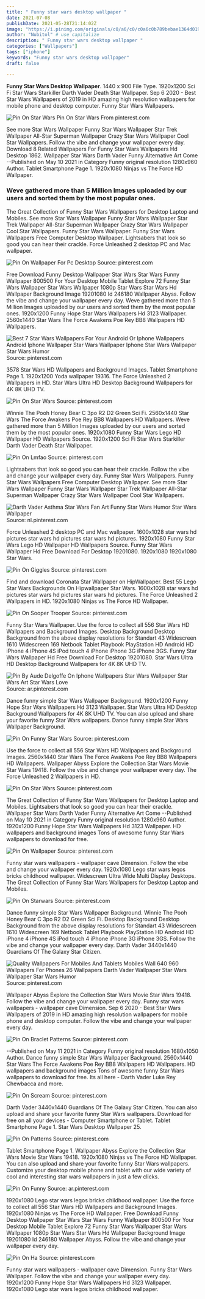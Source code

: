 ```yaml
---
title: " Funny star wars desktop wallpaper "
date: 2021-07-08
publishDate: 2021-05-28T21:14:02Z
image: "https://i.pinimg.com/originals/c0/a6/c0/c0a6c0b789bebae1364d0191b36e58be.jpg"
author: "Nubitol" # use capitalize
description: " Funny star wars desktop wallpaper "
categories: ["Wallpapers"]
tags: ["iphone"]
keywords: "Funny star wars desktop wallpaper"
draft: false

---
```



**Funny Star Wars Desktop Wallpaper**. 1440 x 900 File Type. 1920x1200 Sci Fi Star Wars Starkiller Darth Vader Death Star Wallpaper. Sep 6 2020 - Best Star Wars Wallpapers of 2019 in HD amazing high resolution wallpapers for mobile phone and desktop computer. Funny Star Wars Wallpapers.

![Pin On Star Wars](https://i.pinimg.com/originals/d3/27/05/d3270527ab3eaf040457c9f9dec1cad8.jpg "Pin On Star Wars")
Pin On Star Wars From pinterest.com


See more Star Wars Wallpaper Funny Star Wars Wallpaper Star Trek Wallpaper All-Star Superman Wallpaper Crazy Star Wars Wallpaper Cool Star Wallpapers. Follow the vibe and change your wallpaper every day. Download 8 Related Wallpapers For Funny Star Wars Wallpapers Hd Desktop 1862. Wallpaper Star Wars Darth Vader Funny Alternative Art Come --Published on May 10 2021 in Category Funny original resolution 1280x960 Author. Tablet Smartphone Page 1. 1920x1080 Ninjas vs The Force HD Wallpaper.

### Weve gathered more than 5 Million Images uploaded by our users and sorted them by the most popular ones.

The Great Collection of Funny Star Wars Wallpapers for Desktop Laptop and Mobiles. See more Star Wars Wallpaper Funny Star Wars Wallpaper Star Trek Wallpaper All-Star Superman Wallpaper Crazy Star Wars Wallpaper Cool Star Wallpapers. Funny Star Wars Wallpaper. Funny Star Wars Wallpapers Free Computer Desktop Wallpaper. Lightsabers that look so good you can hear their crackle. Force Unleashed 2 desktop PC and Mac wallpaper.


![Pin On Wallpaper For Pc Desktop](https://i.pinimg.com/originals/c4/13/46/c41346437990fb30a73565ae80f7ab3d.jpg "Pin On Wallpaper For Pc Desktop")
Source: pinterest.com

Free Download Funny Desktop Wallpaper Star Wars Star Wars Funny Wallpaper 800500 For Your Desktop Mobile Tablet Explore 72 Funny Star Wars Wallpaper Star Wars Wallpaper 1080p Star Wars Star Wars Hd Wallpaper Background Image 19201080 Id 246180 Wallpaper Abyss. Follow the vibe and change your wallpaper every day. Weve gathered more than 5 Million Images uploaded by our users and sorted them by the most popular ones. 1920x1200 Funny Hope Star Wars Wallpapers Hd 3123 Wallpaper. 2560x1440 Star Wars The Force Awakens Poe Rey BB8 Wallpapers HD Wallpapers.

![Best 7 Star Wars Wallpapers For Your Android Or Iphone Wallpapers Android Iphone Wallpaper Star Wars Wallpaper Iphone Star Wars Wallpaper Star Wars Humor](https://i.pinimg.com/originals/45/a4/3d/45a43df928462f018f2f4c29a7096256.jpg "Best 7 Star Wars Wallpapers For Your Android Or Iphone Wallpapers Android Iphone Wallpaper Star Wars Wallpaper Iphone Star Wars Wallpaper Star Wars Humor")
Source: pinterest.com

3578 Star Wars HD Wallpapers and Background Images. Tablet Smartphone Page 1. 1920x1200 Yoda wallpaper 19316. The Force Unleashed 2 Wallpapers in HD. Star Wars Ultra HD Desktop Background Wallpapers for 4K 8K UHD TV.

![Pin On Star Wars](https://i.pinimg.com/originals/d3/27/05/d3270527ab3eaf040457c9f9dec1cad8.jpg "Pin On Star Wars")
Source: pinterest.com

Winnie The Pooh Honey Bear C 3po R2 D2 Green Sci Fi. 2560x1440 Star Wars The Force Awakens Poe Rey BB8 Wallpapers HD Wallpapers. Weve gathered more than 5 Million Images uploaded by our users and sorted them by the most popular ones. 1920x1080 Funny Star Wars Lego HD Wallpaper HD Wallpapers Source. 1920x1200 Sci Fi Star Wars Starkiller Darth Vader Death Star Wallpaper.

![Pin On Lmfao](https://i.pinimg.com/originals/32/e6/f7/32e6f7af26f54bf241b9fb6009044a24.jpg "Pin On Lmfao")
Source: pinterest.com

Lightsabers that look so good you can hear their crackle. Follow the vibe and change your wallpaper every day. Funny Star Wars Wallpapers. Funny Star Wars Wallpapers Free Computer Desktop Wallpaper. See more Star Wars Wallpaper Funny Star Wars Wallpaper Star Trek Wallpaper All-Star Superman Wallpaper Crazy Star Wars Wallpaper Cool Star Wallpapers.

![Darth Vader Asthma Star Wars Fan Art Funny Star Wars Humor Star Wars Wallpaper](https://i.pinimg.com/originals/87/15/41/871541c95d70438ede85389b8889d9a4.jpg "Darth Vader Asthma Star Wars Fan Art Funny Star Wars Humor Star Wars Wallpaper")
Source: nl.pinterest.com

Force Unleashed 2 desktop PC and Mac wallpaper. 1600x1028 star wars hd pictures star wars hd pictures star wars hd pictures. 1920x1080 Funny Star Wars Lego HD Wallpaper HD Wallpapers Source. Funny Star Wars Wallpaper Hd Free Download For Desktop 19201080. 1920x1080 1920x1080 Star Wars.

![Pin On Giggles](https://i.pinimg.com/originals/e2/db/f0/e2dbf03c2a8d3d5dc2ddb611a400ddb4.jpg "Pin On Giggles")
Source: pinterest.com

Find and download Coronata Star Wallpaper on HipWallpaper. Best 55 Lego Star Wars Backgrounds On Hipwallpaper Star Wars. 1600x1028 star wars hd pictures star wars hd pictures star wars hd pictures. The Force Unleashed 2 Wallpapers in HD. 1920x1080 Ninjas vs The Force HD Wallpaper.

![Pin On Sooper Trooper](https://i.pinimg.com/originals/a8/ba/0c/a8ba0c08e3bea0a62dbdbf6811d187f8.jpg "Pin On Sooper Trooper")
Source: pinterest.com

Funny Star Wars Wallpaper. Use the force to collect all 556 Star Wars HD Wallpapers and Background Images. Desktop Background Desktop Background from the above display resolutions for Standart 43 Widescreen 1610 Widescreen 169 Netbook Tablet Playbook PlayStation HD Android HD iPhone 4 iPhone 4S iPod touch 4 iPhone iPhone 3G iPhone 3GS. Funny Star Wars Wallpaper Hd Free Download For Desktop 19201080. Star Wars Ultra HD Desktop Background Wallpapers for 4K 8K UHD TV.

![Pin By Aude Delgoffe On Iphone Wallpapers Star Wars Wallpaper Star Wars Art Star Wars Love](https://i.pinimg.com/originals/a0/1a/8d/a01a8dc62f54f606e47eb2a011aa55e8.jpg "Pin By Aude Delgoffe On Iphone Wallpapers Star Wars Wallpaper Star Wars Art Star Wars Love")
Source: ar.pinterest.com

Dance funny simple Star Wars Wallpaper Background. 1920x1200 Funny Hope Star Wars Wallpapers Hd 3123 Wallpaper. Star Wars Ultra HD Desktop Background Wallpapers for 4K 8K UHD TV. You can also upload and share your favorite funny Star Wars wallpapers. Dance funny simple Star Wars Wallpaper Background.

![Pin On Funny Star Wars](https://i.pinimg.com/originals/f5/1f/8a/f51f8a0636049797504eb88a09a041c5.png "Pin On Funny Star Wars")
Source: pinterest.com

Use the force to collect all 556 Star Wars HD Wallpapers and Background Images. 2560x1440 Star Wars The Force Awakens Poe Rey BB8 Wallpapers HD Wallpapers. Wallpaper Abyss Explore the Collection Star Wars Movie Star Wars 19418. Follow the vibe and change your wallpaper every day. The Force Unleashed 2 Wallpapers in HD.

![Pin On Star Wars](https://i.pinimg.com/originals/0f/7e/7e/0f7e7e90be887f67c30e1caffc0637e6.jpg "Pin On Star Wars")
Source: pinterest.com

The Great Collection of Funny Star Wars Wallpapers for Desktop Laptop and Mobiles. Lightsabers that look so good you can hear their crackle. Wallpaper Star Wars Darth Vader Funny Alternative Art Come --Published on May 10 2021 in Category Funny original resolution 1280x960 Author. 1920x1200 Funny Hope Star Wars Wallpapers Hd 3123 Wallpaper. HD wallpapers and background images Tons of awesome funny Star Wars wallpapers to download for free.

![Pin On Wallpaper](https://i.pinimg.com/originals/a9/a0/25/a9a025c6a0a5b87a49d5d5135c3c1b68.jpg "Pin On Wallpaper")
Source: pinterest.com

Funny star wars wallpapers - wallpaper cave Dimension. Follow the vibe and change your wallpaper every day. 1920x1080 Lego star wars legos bricks childhood wallpaper. Widescreen Ultra Wide Multi Display Desktops. The Great Collection of Funny Star Wars Wallpapers for Desktop Laptop and Mobiles.

![Pin On Starwars](https://i.pinimg.com/originals/8d/31/2f/8d312f9f337e6ab790b72f531e3bea46.jpg "Pin On Starwars")
Source: pinterest.com

Dance funny simple Star Wars Wallpaper Background. Winnie The Pooh Honey Bear C 3po R2 D2 Green Sci Fi. Desktop Background Desktop Background from the above display resolutions for Standart 43 Widescreen 1610 Widescreen 169 Netbook Tablet Playbook PlayStation HD Android HD iPhone 4 iPhone 4S iPod touch 4 iPhone iPhone 3G iPhone 3GS. Follow the vibe and change your wallpaper every day. Darth Vader 3440x1440 Guardians Of The Galaxy Star Citizen.

![Quality Wallpapers For Mobiles And Tablets Mobiles Wall 640 960 Wallpapers For Phones 26 Wallpapers Darth Vader Wallpaper Star Wars Wallpaper Star Wars Humor](https://i.pinimg.com/originals/25/ec/55/25ec557d85d2cc8b8e87e69157ea250c.jpg "Quality Wallpapers For Mobiles And Tablets Mobiles Wall 640 960 Wallpapers For Phones 26 Wallpapers Darth Vader Wallpaper Star Wars Wallpaper Star Wars Humor")
Source: pinterest.com

Wallpaper Abyss Explore the Collection Star Wars Movie Star Wars 19418. Follow the vibe and change your wallpaper every day. Funny star wars wallpapers - wallpaper cave Dimension. Sep 6 2020 - Best Star Wars Wallpapers of 2019 in HD amazing high resolution wallpapers for mobile phone and desktop computer. Follow the vibe and change your wallpaper every day.

![Pin On Braclet Patterns](https://i.pinimg.com/originals/70/51/7a/70517ad14185d7dc1efb8aaa403bf2d5.jpg "Pin On Braclet Patterns")
Source: pinterest.com

--Published on May 11 2021 in Category Funny original resolution 1680x1050 Author. Dance funny simple Star Wars Wallpaper Background. 2560x1440 Star Wars The Force Awakens Poe Rey BB8 Wallpapers HD Wallpapers. HD wallpapers and background images Tons of awesome funny Star Wars wallpapers to download for free. Its all here - Darth Vader Luke Rey Chewbacca and more.

![Pin On Scream](https://i.pinimg.com/originals/58/32/7b/58327b576930d18eebeb8c3c39111ad7.jpg "Pin On Scream")
Source: pinterest.com

Darth Vader 3440x1440 Guardians Of The Galaxy Star Citizen. You can also upload and share your favorite funny Star Wars wallpapers. Download for free on all your devices - Computer Smartphone or Tablet. Tablet Smartphone Page 1. Star Wars Desktop Wallpaper 25.

![Pin On Patterns](https://i.pinimg.com/originals/d1/31/98/d131986d6c10d61c2108b4c58082b814.jpg "Pin On Patterns")
Source: pinterest.com

Tablet Smartphone Page 1. Wallpaper Abyss Explore the Collection Star Wars Movie Star Wars 19418. 1920x1080 Ninjas vs The Force HD Wallpaper. You can also upload and share your favorite funny Star Wars wallpapers. Customize your desktop mobile phone and tablet with our wide variety of cool and interesting star wars wallpapers in just a few clicks.

![Pin On Funny](https://i.pinimg.com/originals/c7/4d/32/c74d322c05449253f1ceba37ce04f263.jpg "Pin On Funny")
Source: ar.pinterest.com

1920x1080 Lego star wars legos bricks childhood wallpaper. Use the force to collect all 556 Star Wars HD Wallpapers and Background Images. 1920x1080 Ninjas vs The Force HD Wallpaper. Free Download Funny Desktop Wallpaper Star Wars Star Wars Funny Wallpaper 800500 For Your Desktop Mobile Tablet Explore 72 Funny Star Wars Wallpaper Star Wars Wallpaper 1080p Star Wars Star Wars Hd Wallpaper Background Image 19201080 Id 246180 Wallpaper Abyss. Follow the vibe and change your wallpaper every day.

![Pin On Ha](https://i.pinimg.com/originals/c0/a6/c0/c0a6c0b789bebae1364d0191b36e58be.jpg "Pin On Ha")
Source: pinterest.com

Funny star wars wallpapers - wallpaper cave Dimension. Funny Star Wars Wallpaper. Follow the vibe and change your wallpaper every day. 1920x1200 Funny Hope Star Wars Wallpapers Hd 3123 Wallpaper. 1920x1080 Lego star wars legos bricks childhood wallpaper.


